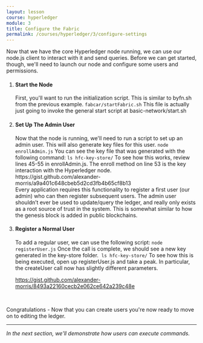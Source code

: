 ```yaml
---
layout: lesson
course: hyperledger
module: 3
title: Configure the Fabric
permalink: /courses/hyperledger/3/configure-settings
---
```


<span class="openingParagraph">
Now that we have the core Hyperledger node running, we can use our node.js client to interact with it and send queries. Before we can get started, though, we'll need to launch our node and configure some users and permissions.</span>
<ol>
<li><h4>Start the Node</h4>
First, you'll want to run the initialization script. This is similar to byfn.sh from the previous example.
<code class="cli">fabcar/startFabric.sh</code>
This file is actually just going to invoke the general start script at <span style="font-weight: 400;">basic-network/start.sh </span></li>

<li><h4>Set Up The Admin User</h4>
<span style="font-weight: 400;">Now that the node is running, we'll need to run a script to set up an admin user. This will also generate key files for this user.</span>
<code class="cli">node enrollAdmin.js</code>
<span style="font-weight: 400;">You can see the key file that was generated with the following command:</span>
<code class="cli">ls hfc-key-store/</code>
<span style="font-weight: 400;">To see how this works, review lines 45-55 in enrollAdmin.js. The enroll method on line 53 is the key interaction with the Hyperledger node.</span>
https://gist.github.com/alexander-morris/a9a401c648cbeb5d2cd3fb4b65cf8b13
<br>
<span style="font-weight: 400;">Every application requires this functionality to register a first user (our admin) who can then register subsequent users. The admin user shouldn’t ever be used to update/query the ledger, and really only exists as a root source of trust in the system. This is somewhat similar to how the genesis block is added in public blockchains.</span></li>

<li><h4>Register a Normal User</h4>
<span style="font-weight: 400;">To add a regular user, we can use the following script:</span>
<code class="cli">node registerUser.js</code>
<span style="font-weight: 400;">Once the call is complete, we should see a new key generated in the key-store folder. </span>
<code class="cli">ls hfc-key-store/</code>
To see how this is being executed, open up registerUser.js and take a peak. In particular, the createUser call now has slightly different parameters.

https://gist.github.com/alexander-morris/8493a22160cecb2e062ce642a239c48e
</li>
</ol>
&nbsp;

Congratulations - Now that you can create users you're now ready to move on to editing the ledger.
&nbsp;

<hr />
<em>In the next section, we'll demonstrate how users can execute commands.</em>
